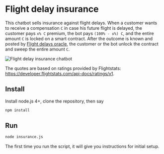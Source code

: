 # Flight delay insurance

This chatbot sells insurance against flight delays.  When a customer wants to receive a compensation `C` in case his future flight is delayed, the customer pays `x% C` premium, the bot pays `(100% - x%) C`, and the entire amount `C` is locked on a smart contract.  After the outcome is known and posted by [Flight delays oracle](https://github.com/byteball/flight-delays-oracle), the customer or the bot unlock the contract and sweep the entire amount `C`.

![Flight delay insurance chatbot](flight-delay-insurance.png)

The quotes are based on ratings provided by Flightstats: https://developer.flightstats.com/api-docs/ratings/v1.

## Install

Install node.js 4+, clone the repository, then say
```sh
npm install
```
## Run
```sh
node insurance.js
```
The first time you run the script, it will give you instructions for initial setup.
